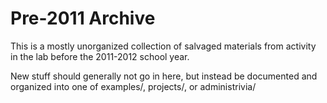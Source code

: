 # Pre-2011 Archive

This is a mostly unorganized collection of salvaged materials from activity in the lab before the 2011-2012 school year.

New stuff should generally not go in here, but instead be documented and organized into one of examples/, projects/, or administrivia/

